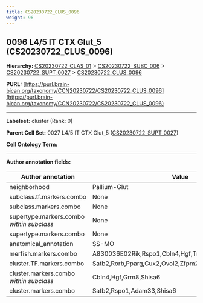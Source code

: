 ```yaml
---
title: CS20230722_CLUS_0096
weight: 96
---
```

## 0096 L4/5 IT CTX Glut_5 (CS20230722_CLUS_0096)
<b>Hierarchy: </b>
[CS20230722_CLAS_01](../CS20230722_CLAS_01) >
[CS20230722_SUBC_006](../CS20230722_SUBC_006) >
[CS20230722_SUPT_0027](../CS20230722_SUPT_0027) >
[CS20230722_CLUS_0096](../CS20230722_CLUS_0096)

**PURL:** [https://purl.brain-bican.org/taxonomy/CCN20230722/CS20230722_CLUS_0096](https://purl.brain-bican.org/taxonomy/CCN20230722/CS20230722_CLUS_0096)

---


**Labelset:** cluster (Rank: 0)

**Parent Cell Set:** 0027 L4/5 IT CTX Glut_5 ([CS20230722_SUPT_0027](../CS20230722_SUPT_0027))



**Cell Ontology Term:** 

[MARKER GENES.]: #


---

[TRANSFERRED ANNOTATIONS.]: #


[AUTHOR ANNOTATION FIELDS.]: #


**Author annotation fields:**

| Author annotation | Value |
|-------------------|-------|
|neighborhood|Pallium-Glut|
|subclass.tf.markers.combo|None|
|subclass.markers.combo|None|
|supertype.markers.combo _within subclass_|None|
|supertype.markers.combo|None|
|anatomical_annotation|SS-MO|
|merfish.markers.combo|A830036E02Rik,Rspo1,Cbln4,Hgf,Trhde,Shisa6,Grm8,Gpr88|
|cluster.TF.markers.combo|Satb2,Rorb,Pparg,Cux2,Ovol2,Zfpm2|
|cluster.markers.combo _within subclass_|Cbln4,Hgf,Grm8,Shisa6|
|cluster.markers.combo|Satb2,Rspo1,Adam33,Shisa6|
